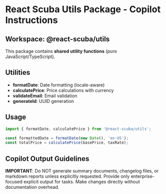 # React Scuba Utils Package - Copilot Instructions

## Workspace: @react-scuba/utils

This package contains **shared utility functions** (pure JavaScript/TypeScript).

## Utilities

- **formatDate**: Date formatting (locale-aware)
- **calculatePrice**: Price calculations with currency
- **validateEmail**: Email validation
- **generateId**: UUID generation

## Usage

```typescript
import { formatDate, calculatePrice } from '@react-scuba/utils';

const formattedDate = formatDate(new Date(), 'en-US');
const totalPrice = calculatePrice(basePrice, taxRate);
```

## Copilot Output Guidelines

**IMPORTANT**: Do NOT generate summary documents, changelog files, or markdown reports unless explicitly requested. Provide only enterprise-focused explicit output for tasks. Make changes directly without documentation overhead.

